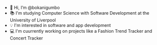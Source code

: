 - 👋 Hi, I’m @bokanigumbo
- 📚 I'm studying Computer Science with Software Development at the University of Liverpool
- 💡 I'm interested in software and app development
- 💻 I'm cuurrently working on projects like a Fashion Trend Tracker and Concert Tracker

<!---
bokanigumbo/bokanigumbo is a ✨ special ✨ repository because its `README.md` (this file) appears on your GitHub profile.
You can click the Preview link to take a look at your changes.
--->
